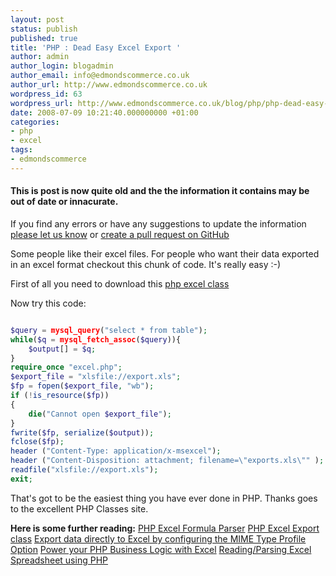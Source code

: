 ```yaml
---
layout: post
status: publish
published: true
title: 'PHP : Dead Easy Excel Export '
author: admin
author_login: blogadmin
author_email: info@edmondscommerce.co.uk
author_url: http://www.edmondscommerce.co.uk
wordpress_id: 63
wordpress_url: http://www.edmondscommerce.co.uk/blog/php/php-dead-easy-excel-export/
date: 2008-07-09 10:21:40.000000000 +01:00
categories:
- php
- excel
tags:
- edmondscommerce
---
```

<div class="oldpost"><h4>This is post is now quite old and the the information it contains may be out of date or innacurate.</h4>
<p>
If you find any errors or have any suggestions to update the information <a href="http://edmondscommerce.github.io/contact-us/index.html">please let us know</a>
or <a href="https://github.com/edmondscommerce/edmondscommerce.github.io">create a pull request on GitHub</a>
</p>
</div>
Some people like their excel files. For people who want their data exported in an excel format checkout this chunk of code. It's really easy :-)

First of all you need to download this <a href="http://www.phpclasses.org/browse/package/1919.html" title="php excel" target="_blank">php excel class </a>

Now try this code:

```php

$query = mysql_query("select * from table");
while($q = mysql_fetch_assoc($query)){
	$output[] = $q;
}
require_once "excel.php";
$export_file = "xlsfile://export.xls";
$fp = fopen($export_file, "wb");
if (!is_resource($fp))
{
    die("Cannot open $export_file");
}
fwrite($fp, serialize($output));
fclose($fp);
header ("Content-Type: application/x-msexcel");
header ("Content-Disposition: attachment; filename=\"exports.xls\"" );
readfile("xlsfile://export.xls");
exit;

```

That's got to be the easiest thing you have ever done in PHP. Thanks goes to the excellent PHP Classes site.

<strong>Here is some further reading:</strong>
<a rel="nofollow" href="http://ewbi.blogs.com/develops/2007/05/php_excel_formu.html">PHP Excel Formula Parser</a>
<a rel="nofollow" href="http://chumby.net/2007/03/27/php-excel-export-class/">PHP Excel Export class</a>
<a rel="nofollow" href="http://www.oracleappsblog.com/index.php/weblog/comments/88/">Export data directly to Excel by configuring the MIME Type Profile Option</a>
<a rel="nofollow" href="http://blogs.vinuthomas.com/2008/06/07/power-your-php-business-logic-with-excel/">Power your PHP Business Logic with Excel</a>
<a rel="nofollow" href="http://amiworks.co.in/talk/readingparsing-excel-spreadsheet-using-php/">Reading/Parsing Excel Spreadsheet using PHP</a>
<a rel="nofollow" href="http://jaxn.org/article/2003/11/11/using-php-to-create-excel-spreadsheets/"></a>
